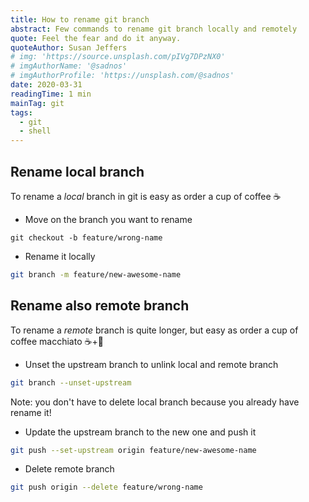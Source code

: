 ```yaml
---
title: How to rename git branch
abstract: Few commands to rename git branch locally and remotely
quote: Feel the fear and do it anyway.
quoteAuthor: Susan Jeffers
# img: 'https://source.unsplash.com/pIVg7DPzNX0'
# imgAuthorName: '@sadnos'
# imgAuthorProfile: 'https://unsplash.com/@sadnos'
date: 2020-03-31
readingTime: 1 min
mainTag: git
tags:
  - git
  - shell
---
```


## Rename local branch

To rename a *local* branch in git is easy as order a cup of coffee ☕️

- Move on the branch you want to rename
```shell
git checkout -b feature/wrong-name
```

- Rename it locally
```bash
git branch -m feature/new-awesome-name
```

## Rename also remote branch

To rename a *remote* branch is quite longer, but easy as order a cup of coffee macchiato ☕️+🥛

- Unset the upstream branch to unlink local and remote branch
```bash
git branch --unset-upstream
```

Note: you don't have to delete local branch because you already have rename it!

- Update the upstream branch to the new one and push it
```bash
git push --set-upstream origin feature/new-awesome-name
```

- Delete remote branch
```bash
git push origin --delete feature/wrong-name
```
